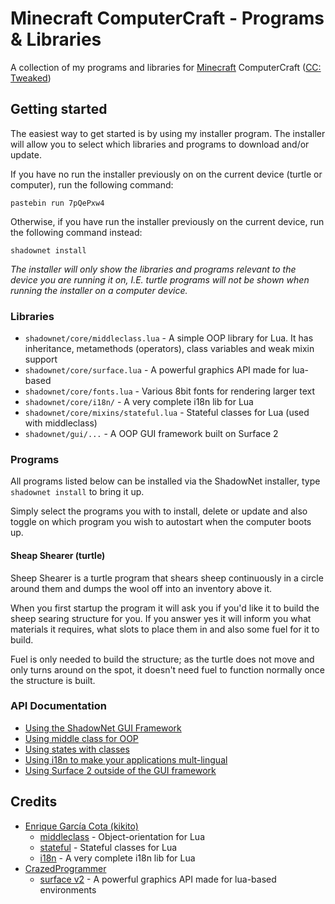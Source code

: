 # Minecraft ComputerCraft - Programs & Libraries

A collection of my programs and libraries for [Minecraft](https://www.minecraft.net/) ComputerCraft ([CC: Tweaked](https://github.com/cc-tweaked/CC-Tweaked))


## Getting started

The easiest way to get started is by using my installer program. The installer will allow you to select which libraries and programs to download and/or update.

If you have no run the installer previously on on the current device (turtle or computer), run the following command:

```
pastebin run 7pQePxw4
```

Otherwise, if you have run the installer previously on the current device, run the following command instead:

```
shadownet install
```

_The installer will only show the libraries and programs relevant to the device you are running it on, I.E. turtle programs will not be shown when running the installer on a computer device._


### Libraries

- `shadownet/core/middleclass.lua` - A simple OOP library for Lua. It has inheritance, metamethods (operators), class variables and weak mixin support
- `shadownet/core/surface.lua` - A powerful graphics API made for lua-based
- `shadownet/core/fonts.lua` - Various 8bit fonts for rendering larger text
- `shadownet/core/i18n/` - A very complete i18n lib for Lua
- `shadownet/core/mixins/stateful.lua` - Stateful classes for Lua (used with middleclass)
- `shadownet/gui/...` - A OOP GUI framework built on Surface 2


### Programs

All programs listed below can be installed via the ShadowNet installer, type `shadownet install` to bring it up.

Simply select the programs you with to install, delete or update and also toggle on which program you wish to autostart when the computer boots up.

#### Sheap Shearer (turtle)

Sheep Shearer is a turtle program that shears sheep continuously in a circle around them and dumps the wool off into an inventory above it.

When you first startup the program it will ask you if you'd like it to build the sheep searing structure for you. If you answer yes it will inform you what materials it requires, what slots to place them in and also some fuel for it to build.

Fuel is only needed to build the structure; as the turtle does not move and only turns around on the spot, it doesn't need fuel to function normally once the structure is built.


### API Documentation

- [Using the ShadowNet GUI Framework](GUI.md)
- [Using middle class for OOP](https://github.com/kikito/middleclass/wiki)
- [Using states with classes](https://github.com/kikito/stateful.lua/blob/master/README.md)
- [Using i18n to make your applications mult-lingual](https://github.com/kikito/i18n.lua/blob/master/README.md)
- [Using Surface 2 outside of the GUI framework](https://github.com/CrazedProgrammer/Surface2/wiki/Concepts)

## Credits

- [Enrique García Cota (kikito)](https://github.com/kikito)
  - [middleclass](https://github.com/kikito/middleclass) - Object-orientation for Lua
  - [stateful](https://github.com/kikito/stateful.lua) - Stateful classes for Lua
  - [i18n](https://github.com/kikito/i18n.lua) - A very complete i18n lib for Lua
- [CrazedProgrammer](https://github.com/CrazedProgrammer)
  - [surface v2](https://github.com/CrazedProgrammer/Surface2) - A powerful graphics API made for lua-based environments
